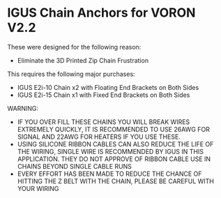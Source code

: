# IGUS Chain Anchors for VORON V2.2
These were designed for the following reason:
 - Eliminate the 3D Printed Zip Chain Frustration
 
 This requires the following major purchases:
 - IGUS E2i-10 Chain x2 with Floating End Brackets on Both Sides
 - IGUS E2i-15 Chain x1 with Fixed End Brackets on Both Sides
 
 WARNING: 
  - IF YOU OVER FILL THESE CHAINS YOU WILL BREAK WIRES EXTREMELY QUICKLY, IT IS RECOMMENDED TO USE 26AWG FOR SIGNAL AND 22AWG FOR HEATERS IF YOU USE THESE.
  - USING SILICONE RIBBON CABLES CAN ALSO REDUCE THE LIFE OF THE WIRING, SINGLE WIRE IS RECOMMENDED BY IGUS IN THIS APPLICATION. THEY DO NOT APPROVE OF RIBBON CABLE USE IN CHAINS BEYOND SINGLE CABLE RUNS
  - EVERY EFFORT HAS BEEN MADE TO REDUCE THE CHANCE OF HITTING THE Z BELT WITH THE CHAIN, PLEASE BE CAREFUL WITH YOUR WIRING
